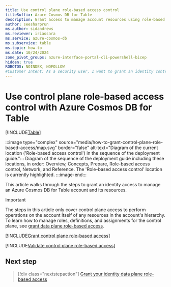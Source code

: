 ```yaml
---
title: Use control plane role-based access control
titleSuffix: Azure Cosmos DB for Table
description: Grant access to manage account resources using role-based access control, Microsoft Entra, and Azure Cosmos DB for Table.
author: seesharprun
ms.author: sidandrews
ms.reviewer: iriaosara
ms.service: azure-cosmos-db
ms.subservice: table
ms.topic: how-to
ms.date: 10/24/2024
zone_pivot_groups: azure-interface-portal-cli-powershell-bicep
hidden: true
ROBOTOS: NOINDEX, NOFOLLOW
#Customer Intent: As a security user, I want to grant an identity control-plane access to Azure Cosmos DB for Table, so that my developer team can use the SDK of their choice with minimal code change.
---
```


# Use control plane role-based access control with Azure Cosmos DB for Table

[!INCLUDE[Table](../../includes/appliesto-table.md)]

:::image type="complex" source="media/how-to-grant-control-plane-role-based-access/map.svg" border="false" alt-text="Diagram of the current location ('Role-based access control') in the sequence of the deployment guide.":::
Diagram of the sequence of the deployment guide including these locations, in order: Overview, Concepts, Prepare, Role-based access control, Network, and Reference. The 'Role-based access control' location is currently highlighted.
:::image-end:::

This article walks through the steps to grant an identity access to manage an Azure Cosmos DB for Table account and its resources.

> [!IMPORTANT]
> The steps in this article only cover control plane access to perform operations on the account itself of any resources in the account's hierarchy. To learn how to manage roles, definitions, and assignments for the control plane, see [grant data plane role-based access](how-to-grant-data-plane-role-based-access.md).

[!INCLUDE[Grant control plane role-based access](../../includes/grant-control-plane-role-based-access.md)]

[!INCLUDE[Validate control plane role-based access](../../includes/validate-control-plane-role-based-access.md)]

## Next step

> [!div class="nextstepaction"]
> [Grant your identity data plane role-based access](how-to-grant-data-plane-role-based-access.md)

